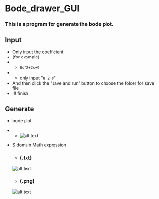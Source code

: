 # Bode_drawer_GUI

### This is a program for generate the bode plot. 

## Input
- Only input the coefficient 
-  (for example)
- - ```8s^2+2s+9``` 
- - only input "```8 2 9```"
- And then click the "save and run" button to choose the folder for save file 
- !!! finish 

## Generate 
- bode plot
- - ![alt text](https://i.imgur.com/oCfxA5n.png)

- S domain Math expression 
  - ### (.txt)
  ![alt text](https://i.imgur.com/xy4gEmw.png)
  - ### (.png)
  ![alt text](https://i.imgur.com/TFpnfGe.png)
